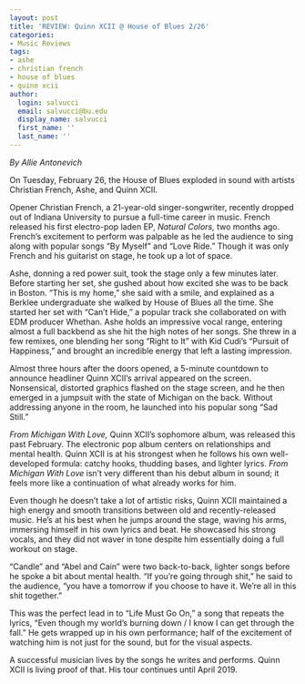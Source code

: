 ```yaml
---
layout: post
title: 'REVIEW: Quinn XCII @ House of Blues 2/26'
categories:
- Music Reviews
tags:
- ashe
- christian french
- house of blues
- quinn xcii
author:
  login: salvucci
  email: salvucci@bu.edu
  display_name: salvucci
  first_name: ''
  last_name: ''
---
```

_By Allie Antonevich_

On Tuesday, February 26, the House of Blues exploded in sound with artists Christian French, Ashe, and Quinn XCII.

Opener Christian French, a 21-year-old singer-songwriter, recently dropped out of Indiana University to pursue a full-time career in music. French released his first electro-pop laden EP, _Natural Colors,_ two months ago. French’s excitement to perform was palpable as he led the audience to sing along with popular songs “By Myself” and “Love Ride.” Though it was only French and his guitarist on stage, he took up a lot of space.

Ashe, donning a red power suit, took the stage only a few minutes later. Before starting her set, she gushed about how excited she was to be back in Boston. “This is my home,” she said with a smile, and explained as a Berklee undergraduate she walked by House of Blues all the time. She started her set with “Can’t Hide,” a popular track she collaborated on with EDM producer Whethan. Ashe holds an impressive vocal range, entering almost a full backbend as she hit the high notes of her songs. She threw in a few remixes, one blending her song “Right to It” with Kid Cudi’s “Pursuit of Happiness,” and brought an incredible energy that left a lasting impression.

Almost three hours after the doors opened, a 5-minute countdown to announce headliner Quinn XCII’s arrival appeared on the screen. Nonsensical, distorted graphics flashed on the stage screen, and he then emerged in a jumpsuit with the state of Michigan on the back. Without addressing anyone in the room, he launched into his popular song “Sad Still.”

_From Michigan With Love,_ Quinn XCII’s sophomore album, was released this past February. The electronic pop album centers on relationships and mental health. Quinn XCII is at his strongest when he follows his own well-developed formula: catchy hooks, thudding bases, and lighter lyrics. _From Michigan With Love_ isn’t very different than his debut album in sound; it feels more like a continuation of what already works for him.

Even though he doesn’t take a lot of artistic risks, Quinn XCII maintained a high energy and smooth transitions between old and recently-released music. He’s at his best when he jumps around the stage, waving his arms, immersing himself in his own lyrics and beat. He showcased his strong vocals, and they did not waver in tone despite him essentially doing a full workout on stage.

“Candle” and “Abel and Cain” were two back-to-back, lighter songs before he spoke a bit about mental health. “If you’re going through shit,” he said to the audience, “you have a tomorrow if you choose to have it. We’re all in this shit together.”

This was the perfect lead in to “Life Must Go On,” a song that repeats the lyrics, “Even though my world’s burning down / I know I can get through the fall.” He gets wrapped up in his own performance; half of the excitement of watching him is not just for the sound, but for the visual aspects.

A successful musician lives by the songs he writes and performs. Quinn XCII is living proof of that. His tour continues until April 2019.